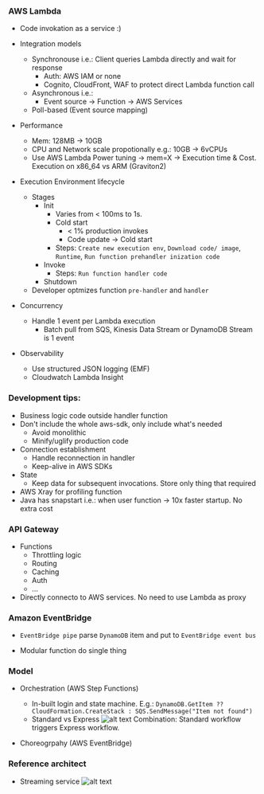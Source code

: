 ### AWS Lambda 
* Code invokation as a service :) 
* Integration models
  * Synchronouse i.e.: Client queries Lambda directly and wait for response
    * Auth: AWS IAM or none
    * Cognito, CloudFront, WAF to protect direct Lambda function call
  * Asynchronous i.e.: 
    * Event source -> Function -> AWS Services
  * Poll-based (Event source mapping)
* Performance
  * Mem: 128MB -> 10GB
  * CPU and Network scale propotionally e.g.: 10GB -> 6vCPUs
  * Use AWS Lambda Power tuning -> mem=X -> Execution time & Cost. Execution on x86_64 vs ARM (Graviton2)
* Execution Environment lifecycle
  * Stages
    * Init 
      * Varies from < 100ms to 1s.
      * Cold start
        *  < 1% production invokes
        * Code update -> Cold start 
      * Steps: `Create new execution env`, `Download code/ image`, `Runtime`, `Run function prehandler inization code` 
    * Invoke
      * Steps: `Run function handler code`
    * Shutdown
  * Developer optmizes function `pre-handler` and `handler`

* Concurrency
  * Handle 1 event per Lambda execution
    * Batch pull from SQS, Kinesis Data Stream or DynamoDB Stream is 1 event
* Observability
  * Use structured JSON logging (EMF)
  * Cloudwatch Lambda Insight   

### Development tips:
  * Business logic code outside handler function
  * Don't include the whole aws-sdk, only include what's needed 
    * Avoid monolithic
    * Minify/uglify production code
  * Connection establishment
    * Handle reconnection in handler
    * Keep-alive in AWS SDKs
  * State
    * Keep data for subsequent invocations. Store only thing that required
  * AWS Xray for profiling function
  * Java has snapstart i.e.: when user function -> 10x faster startup. No extra cost
    





### API Gateway
  * Functions
    * Throttling logic
    * Routing
    * Caching
    * Auth
    * ...
  * Directly connecto to AWS services. No need to use Lambda as proxy

### Amazon EventBridge
  * `EventBridge pipe`  parse `DynamoDB` item and put to `EventBridge event bus`


* Modular function do single thing

### Model
* Orchestration (AWS Step Functions)
  * In-built login and state machine. E.g.: `DynamoDB.GetItem ?? CloudFormation.CreateStack : SQS.SendMessage("Item not found")`
  * Standard vs Express
    ![alt text](serverless-step-function-model.png "Models") Combination: Standard workflow triggers Express workflow.


* Choreogrpahy (AWS EventBridge)


### Reference architect
* Streaming service
![alt text](serverless-streaming-example.png "Streaming reference arch")
